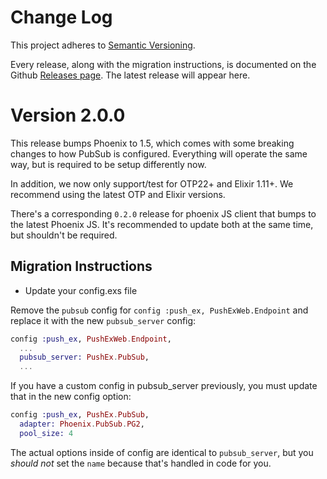 # Change Log

This project adheres to [Semantic Versioning](http://semver.org/).

Every release, along with the migration instructions, is documented on the Github [Releases page](https://github.com/pushex-project/pushex/releases). The latest release will appear here.

# Version 2.0.0

This release bumps Phoenix to 1.5, which comes with some breaking changes to how PubSub is configured. Everything will operate the same way, but is required to be setup differently now.

In addition, we now only support/test for OTP22+ and Elixir 1.11+. We recommend using the latest OTP and Elixir versions.

There's a corresponding `0.2.0` release for phoenix JS client that bumps to the latest Phoenix JS. It's recommended to update both at the same time, but shouldn't be required.

## Migration Instructions

- Update your config.exs file

Remove the `pubsub` config for `config :push_ex, PushExWeb.Endpoint` and replace it with the new `pubsub_server` config:

```elixir
config :push_ex, PushExWeb.Endpoint,
  ...
  pubsub_server: PushEx.PubSub,
  ...
```

If you have a custom config in pubsub_server previously, you must update that in the new config option:

```elixir
config :push_ex, PushEx.PubSub,
  adapter: Phoenix.PubSub.PG2,
  pool_size: 4
```

The actual options inside of config are identical to `pubsub_server`, but you *should not* set the `name` because that's handled in code for you.
